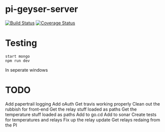 # pi-geyser-server
[![Build Status](https://secure.travis-ci.org/mike-hewitson/pi-geyser-server.png?branch=master)](https://travis-ci.org/mike-hewitson/pi-geyser-server)
[![Coverage Status](https://coveralls.io/repos/mike-hewitson/pi-geyser-server/badge.svg?branch=master)](https://coveralls.io/r/mike-hewitson/pi-geyser-server/?branch=master)

# Testing
```
start mongo
npm run dev
```
In seperate windows

# TODO
Add papertrail logging
Add oAuth
Get travis working properly
Clean out the rubbish for front-end
Get the relay stuff loaded as paths
Get the temperature stuff loaded as paths
Add to go.cd
Add to sonar
Create tests for temperatures and relays
Fix up the relay update
Get relays redaing from the PI

